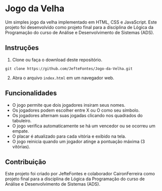 
# Jogo da Velha

Um simples jogo da velha implementado em HTML, CSS e JavaScript. Este projeto foi desenvolvido como projeto final para a disciplina de Lógica da Programação do curso de Análise e Desenvolvimento de Sistemas (ADS).

## Instruções

1. Clone ou faça o download deste repositório.

```shell
git clone https://github.com/JefteFontes/Jogo-da-Velha.git
```

2. Abra o arquivo `index.html` em um navegador web.

## Funcionalidades

- O jogo permite que dois jogadores insiram seus nomes.
- Os jogadores podem escolher entre X ou O como seu símbolo.
- Os jogadores alternam suas jogadas clicando nos quadrados do tabuleiro.
- O jogo verifica automaticamente se há um vencedor ou se ocorreu um empate.
- O placar é atualizado para cada vitória e exibido na tela.
- O jogo reinicia quando um jogador atinge a pontuação máxima (3 vitórias).

## Contribuição

Este projeto foi criado por JefteFontes e colaborador CaironFerreira como projeto final para a disciplina de Lógica da Programação do curso de Análise e Desenvolvimento de Sistemas (ADS).
